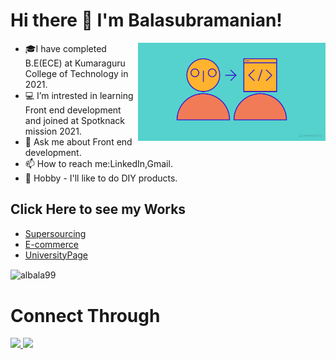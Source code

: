 <h1>Hi there 👋 I'm Balasubramanian!</h1>

<ul>
<img align="right" width="300px" src="https://github.com/albala99/albala99/blob/main/How-to-become-a-front-end-developer.png">
<li>🎓I have completed B.E(ECE) at Kumaraguru College of Technology in 2021.</li>
  
<li>💻 I’m intrested in learning Front end development and joined at Spotknack mission 2021.</li>

<li>💬 Ask me about Front end development.</li>

<li>📫 How to reach me:LinkedIn,Gmail.</li>

  <li>🌱 Hobby - I'll like to do DIY products.</li>
  </ul>

<h2>Click Here to see my Works</h2>
<ul>
 <li><a target="_blank" rel="noopener noreferrer" href="https://supersourcing.netlify.app/">Supersourcing</a></li>
 <li><a target="_blank" rel="noopener noreferrer" href="https://balaalagappan-ecommerce.netlify.app/">E-commerce</a></li>
  <li><a target="_blank" rel="noopener noreferrer" href="https://balaalagappan-university.netlify.app/">UniversityPage</a></li>
</ul>
<p><img align="center" src="https://github-readme-stats.vercel.app/api/top-langs?username=albala99&show_icons=true&locale=en&layout=compact" alt="albala99"/></p>
<h1>Connect Through</h1>
<a target="_blank" rel="noopener noreferrer" href="https://www.linkedin.com/in/bala-alagappan/">
   <img src="https://img.icons8.com/bubbles/50/000000/linkedin.png" style="max-width: 100%;align=left"/>
  </a> 
<a target="_blank" rel="noopener noreferrer" href="mailto:albala99@gmail.com"><img src="https://img.icons8.com/bubbles/50/000000/gmail.png"/> </a>



